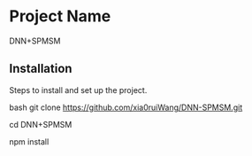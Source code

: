 # Project Name

DNN+SPMSM


## Installation

Steps to install and set up the project.

bash
git clone https://github.com/xia0ruiWang/DNN-SPMSM.git

cd DNN+SPMSM

npm install
